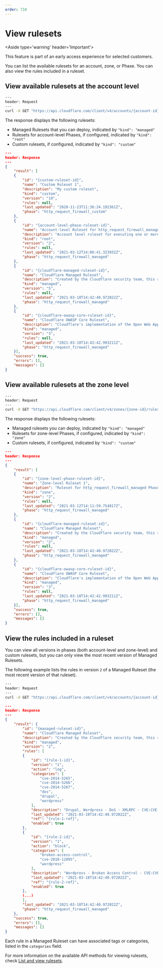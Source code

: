 ```yaml
---
order: 710
---
```


# View rulesets

<Aside type='warning' header='Important'>

This feature is part of an early access experience for selected customers.

</Aside>

You can list the available rulesets for an account, zone, or Phase. You can also view the rules included in a ruleset.


## View available rulesets at the account level

```bash
---
header: Request
---
curl -X GET "https://api.cloudflare.com/client/v4/accounts/{account-id}/rulesets"
```

The response displays the following rulesets:

- Managed Rulesets that you can deploy, indicated by `"kind": "managed"`
- Rulesets for account-level Phases, if configured, indicated by `"kind": "root"`
- Custom rulesets, if configured, indicated by `"kind": "custom"`

```json
---
header: Response
---
{
    "result": [
    {
        "id": "{custom-ruleset-id}",
        "name": "Custom Ruleset 1",
        "description": "My custom ruleset",
        "kind": "custom",
        "version": "10",
        "rules": null,
        "last_updated": "2020-11-23T11:36:24.192361Z",
        "phase": "http_request_firewall_custom"
    },
    {
        "id": "{account-level-phase-ruleset-id}",
        "name": "Account-level Ruleset for http_request_firewall_managed Phase",
        "description": "Account level ruleset for executing one or more Managed Rulesets",
        "kind": "root",
        "version": "2",
        "rules": null,
        "last_updated": "2021-03-12T14:06:41.323932Z",
        "phase": "http_request_firewall_managed"
    },
    {
        "id": "{cloudflare-managed-ruleset-id}",
        "name": "Cloudflare Managed Ruleset",
        "description": "Created by the Cloudflare security team, this ruleset is designed to provide fast and effective protection for all your applications. It is frequently updated to cover new vulnerabilities and reduce false positives",
        "kind": "managed",
        "version": "5",
        "rules": null,
        "last_updated": "2021-03-18T14:42:40.972022Z",
        "phase": "http_request_firewall_managed"
    },
    {
        "id": "{cloudflare-owasp-core-ruleset-id}",
        "name": "Cloudflare OWASP Core Ruleset",
        "description": "Cloudflare's implementation of the Open Web Application Security Project (OWASP) ModSecurity Core Rule Set. We routinely monitor for updates from OWASP based on the latest version available from the official code repository",
        "kind": "managed",
        "version": "3",
        "rules": null,
        "last_updated": "2021-03-18T14:42:42.993211Z",
        "phase": "http_request_firewall_managed"
    }],
    "success": true,
    "errors": [],
    "messages": []
}
```

## View available rulesets at the zone level

```bash
---
header: Request
---
curl -X GET "https://api.cloudflare.com/client/v4/zones/{zone-id}/rulesets"
```

The response displays the following rulesets:

- Managed rulesets you can deploy, indicated by `"kind": "managed"`
- Rulesets for zone-level Phases, if configured, indicated by `"kind": "zone"`
- Custom rulesets, if configured, indicated by `"kind": "custom"`

```json
---
header: Response
---
{
    "result": [
    {
        "id": "{zone-level-phase-ruleset-id}",
        "name": "Zone-level Ruleset 1",
        "description": "Ruleset for http_request_firewall_managed Phase at the zone level",
        "kind": "zone",
        "version": "2",
        "rules": null,
        "last_updated": "2021-03-12T14:11:59.754817Z",
        "phase": "http_request_firewall_managed"
    },
    {
        "id": "{cloudflare-managed-ruleset-id}",
        "name": "Cloudflare Managed Ruleset",
        "description": "Created by the Cloudflare security team, this ruleset is designed to provide fast and effective protection for all your applications. It is frequently updated to cover new vulnerabilities and reduce false positives",
        "kind": "managed",
        "version": "2",
        "rules": null,
        "last_updated": "2021-03-18T14:42:40.972022Z",
        "phase": "http_request_firewall_managed"
    },
    {
        "id": "{cloudflare-owasp-core-ruleset-id}",
        "name": "Cloudflare OWASP Core Ruleset",
        "description": "Cloudflare's implementation of the Open Web Application Security Project (OWASP) ModSecurity Core Rule Set. We routinely monitor for updates from OWASP based on the latest version available from the official code repository",
        "kind": "managed",
        "version": "3",
        "rules": null,
        "last_updated": "2021-03-18T14:42:42.993211Z",
        "phase": "http_request_firewall_managed"
    }],
    "success": true,
    "errors": [],
    "messages": []
}
```

## View the rules included in a ruleset

You can view all versions in phases (both account-level and zone-level) and custom rulesets, but you can only view the most recent version of Managed Rulesets.

The following example lists the rules in version `2` of a Managed Ruleset (the most recent version of that ruleset).

```bash
---
header: Request
---
curl -X GET "https://api.cloudflare.com/client/v4/accounts/{account-id}/rulesets/{ruleset-id}/versions/2"
```

```json
---
header: Response
---
{
    "result": {
        "id": "{managed-ruleset-id}",
        "name": "Cloudflare Managed Ruleset",
        "description": "Created by the Cloudflare security team, this ruleset is designed to provide fast and effective protection for all your applications. It is frequently updated to cover new vulnerabilities and reduce false positives",
        "kind": "managed",
        "version": "2",
        "rules": [
        {
            "id": "{rule-1-id}",
            "version": "1",
            "action": "log",
            "categories": [
                "cve-2014-5265",
                "cve-2014-5266",
                "cve-2014-5267",
                "dos",
                "drupal",
                "wordpress"
            ],
            "description": "Drupal, Wordpress - DoS - XMLRPC - CVE:CVE-2014-5265, CVE:CVE-2014-5266, CVE:CVE-2014-5267",
            "last_updated": "2021-03-18T14:42:40.972022Z",
            "ref": "{rule-1-ref}",
            "enabled": true
        },
        {
            "id": "{rule-2-id}",
            "version": "1",
            "action": "block",
            "categories": [
                "broken-access-control",
                "cve-2018-12895",
                "wordpress"
            ],
            "description": "Wordpress - Broken Access Control - CVE:CVE-2018-12895",
            "last_updated": "2021-03-18T14:42:40.972022Z",
            "ref": "{rule-2-ref}",
            "enabled": true
        },
        (...)
        ],
        "last_updated": "2021-03-18T14:42:40.972022Z",
        "phase": "http_request_firewall_managed"
    },
    "success": true,
    "errors": [],
    "messages": []
}
```

Each rule in a Managed Ruleset can have associated tags or categories, listed in the `categories` field.

For more information on the available API methods for viewing rulesets, check [List and view rulesets](/cf-rulesets/rulesets-api/view).
